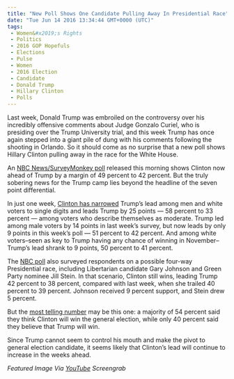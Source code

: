 ```yaml
---
title: "New Poll Shows One Candidate Pulling Away In Presidential Race"
date: "Tue Jun 14 2016 13:34:44 GMT+0000 (UTC)"
tags: 
 - Women&#x2019;s Rights
 - Politics
 - 2016 GOP Hopefuls
 - Elections
 - Pulse
 - Women
 - 2016 Election
 - Candidate
 - Donald Trump
 - Hillary Clinton
 - Polls
---
```

<p><!-- Quick Adsense WordPress Plugin: http://quicksense.net/ --></p><p>Last week, Donald Trump was embroiled on the controversy over his incredibly offensive comments about Judge Gonzalo Curiel, who is presiding over the Trump University trial, and this week Trump has once again stepped into a giant pile of dung with his comments following the shooting in Orlando. So it should come as no surprise that a new poll shows Hillary Clinton pulling away in the race for the White House.</p><p>An&#xA0;<a href="https://www.scribd.com/doc/315612407/NBC-News-SurveyMonkey-Toplines-and-Methodology-6-6-6-12" onclick="__gaTracker(&apos;send&apos;, &apos;event&apos;, &apos;outbound-article&apos;, &apos;https://www.scribd.com/doc/315612407/NBC-News-SurveyMonkey-Toplines-and-Methodology-6-6-6-12&apos;, &apos;NBC News/SurveyMonkey poll&apos;);" target="_blank">NBC News/SurveyMonkey poll</a> released this morning shows Clinton now ahead of Trump by a margin of 49 percent to 42 percent. But the truly sobering news for the Trump camp lies beyond the headline of the seven point differential.</p><p>In just one week,&#xA0;<a href="https://www.scribd.com/doc/315612407/NBC-News-SurveyMonkey-Toplines-and-Methodology-6-6-6-12" onclick="__gaTracker(&apos;send&apos;, &apos;event&apos;, &apos;outbound-article&apos;, &apos;https://www.scribd.com/doc/315612407/NBC-News-SurveyMonkey-Toplines-and-Methodology-6-6-6-12&apos;, &apos;Clinton has narrowed&apos;);" target="_blank">Clinton has narrowed</a> Trump&#x2019;s lead among men and white voters to single digits and leads Trump by 25 points &#x2014; 58 percent to 33 percent &#x2014; among voters who describe&#xA0;themselves as moderate. Trump led among male voters by 14 points in last week&#x2019;s survey, but now leads by only 9 points in this week&#x2019;s poll &#x2014; 51 percent to 42 percent. And among white voters&#x2013;seen as key to Trump having any chance of winning in November&#x2013;Trump&#x2019;s lead shrank to 9 points, 50 percent to 41 percent.</p><p>The <a href="https://www.scribd.com/doc/315612407/NBC-News-SurveyMonkey-Toplines-and-Methodology-6-6-6-12" onclick="__gaTracker(&apos;send&apos;, &apos;event&apos;, &apos;outbound-article&apos;, &apos;https://www.scribd.com/doc/315612407/NBC-News-SurveyMonkey-Toplines-and-Methodology-6-6-6-12&apos;, &apos;NBC poll&apos;);" target="_blank">NBC poll</a> also surveyed respondents on a possible four-way Presidential race, including Libertarian candidate Gary Johnson and Green Party nominee Jill Stein. In that scenario, Clinton still wins,&#xA0;leading Trump 42 percent to 38 percent, compared with last week, when she trailed 40 percent to 39 percent. Johnson received 9 percent support, and Stein drew 5 percent.</p><p>But the <a href="https://www.scribd.com/doc/315612407/NBC-News-SurveyMonkey-Toplines-and-Methodology-6-6-6-12" onclick="__gaTracker(&apos;send&apos;, &apos;event&apos;, &apos;outbound-article&apos;, &apos;https://www.scribd.com/doc/315612407/NBC-News-SurveyMonkey-Toplines-and-Methodology-6-6-6-12&apos;, &apos;most telling number&apos;);" target="_blank">most telling number</a> may be this one: a majority of 54 percent said they think Clinton will win the general election, while only 40 percent said they believe that Trump will win.</p><p><!-- Quick Adsense WordPress Plugin: http://quicksense.net/ --></p><p>Since Trump cannot seem to control his mouth and make the pivot to general election candidate, it seems likely that Clinton&#x2019;s lead will continue to increase in the weeks ahead.</p><p><em>Featured Image Via <a href="https://www.youtube.com/watch?v=rw9cYiNPCYE" onclick="__gaTracker(&apos;send&apos;, &apos;event&apos;, &apos;outbound-article&apos;, &apos;https://www.youtube.com/watch?v=rw9cYiNPCYE&apos;, &apos;YouTube&apos;);" target="_blank">YouTube</a> Screengrab</em></p><p>&#xA0;</p><p>&#xA0;</p><div style="font-size:0px;height:0px;line-height:0px;margin:0;padding:0;clear:both"></div>